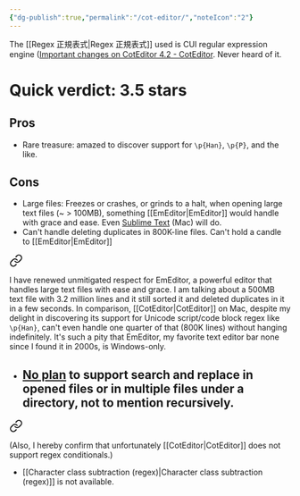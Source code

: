 ```yaml
---
{"dg-publish":true,"permalink":"/cot-editor/","noteIcon":"2"}
---
```


The [[Regex 正規表式\|Regex 正規表式]] used is CUI regular expression engine ([Important changes on CotEditor 4.2 - CotEditor](https://coteditor.com/news/2022/CotEditor_4.2.0). Never heard of it. 

# Quick verdict: 3.5 stars

## Pros

- Rare treasure: amazed to discover support for `\p{Han}`, `\p{P}`, and the like. 

## Cons

- Large files: Freezes or crashes, or grinds to a halt, when opening large text files (~ > 100MB), something [[EmEditor\|EmEditor]] would handle with grace and ease. Even [Sublime Text](https://www.sublimetext.com/) (Mac) will do.
- Can't handle deleting duplicates in 800K-line files. Can't hold a candle to [[EmEditor\|EmEditor]]
	
<div class="transclusion internal-embed is-loaded"><a class="markdown-embed-link" href="/em-editor/#9a79d5" aria-label="Open link"><svg xmlns="http://www.w3.org/2000/svg" width="24" height="24" viewBox="0 0 24 24" fill="none" stroke="currentColor" stroke-width="2" stroke-linecap="round" stroke-linejoin="round" class="svg-icon lucide-link"><path d="M10 13a5 5 0 0 0 7.54.54l3-3a5 5 0 0 0-7.07-7.07l-1.72 1.71"></path><path d="M14 11a5 5 0 0 0-7.54-.54l-3 3a5 5 0 0 0 7.07 7.07l1.71-1.71"></path></svg></a><div class="markdown-embed">



I have renewed unmitigated respect for EmEditor, a powerful editor that handles large text files with ease and grace. I am talking about a 500MB text file with 3.2 million lines and it still sorted it and deleted duplicates in it in a few seconds. In comparison, [[CotEditor\|CotEditor]] on Mac, despite my delight in discovering its support for Unicode script/code block regex like `\p{Han}`, can't even handle one quarter of that (800K lines) without hanging indefinitely. It's such a pity that EmEditor, my favorite text editor bar none since I found it in 2000s, is Windows-only. 

</div></div>


- [No plan](https://share.glasp.co/qke5s3ilkchdj7ts/?p=lRrPZIZl2Azx6Q6LHuUG) to support search and replace in opened files or in multiple files under a directory, not to mention recursively.
	- 
<div class="transclusion internal-embed is-loaded"><a class="markdown-embed-link" href="/regex-conditionals/#75709c" aria-label="Open link"><svg xmlns="http://www.w3.org/2000/svg" width="24" height="24" viewBox="0 0 24 24" fill="none" stroke="currentColor" stroke-width="2" stroke-linecap="round" stroke-linejoin="round" class="svg-icon lucide-link"><path d="M10 13a5 5 0 0 0 7.54.54l3-3a5 5 0 0 0-7.07-7.07l-1.72 1.71"></path><path d="M14 11a5 5 0 0 0-7.54-.54l-3 3a5 5 0 0 0 7.07 7.07l1.71-1.71"></path></svg></a><div class="markdown-embed">



(Also, I hereby confirm that unfortunately [[CotEditor\|CotEditor]] does not support regex conditionals.)  

</div></div>


- [[Character class subtraction (regex)\|Character class subtraction (regex)]] is not available.
